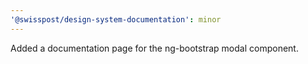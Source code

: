 ```yaml
---
'@swisspost/design-system-documentation': minor
---
```


Added a documentation page for the ng-bootstrap modal component.
